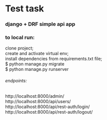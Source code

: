 # Test task
### django + DRF simple api app

### to local run:
clone project; \
create and activate virtual env; \
install dependencies from requirements.txt file; \
$ python manage.py migrate \
$ python manage.py runserver

###### endpoints:
http://localhost:8000/admin/ \
http://localhost:8000/api/users/ \
http://localhost:8000/api/rest-auth/login/ \
http://localhost:8000/api/rest-auth/logout/

